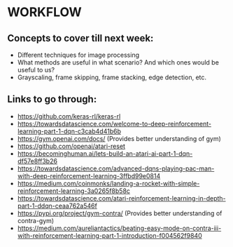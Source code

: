# WORKFLOW

## Concepts to cover till next week:

- Different techniques for image processing
- What methods are useful in what scenario? And which ones would be useful to us?
- Grayscaling, frame skipping, frame stacking, edge detection, etc.

## Links to go through:

- https://github.com/keras-rl/keras-rl
- https://towardsdatascience.com/welcome-to-deep-reinforcement-learning-part-1-dqn-c3cab4d41b6b
- https://gym.openai.com/docs/ (Provides better understanding of gym)
- https://github.com/openai/atari-reset
- https://becominghuman.ai/lets-build-an-atari-ai-part-1-dqn-df57e8ff3b26
- https://towardsdatascience.com/advanced-dqns-playing-pac-man-with-deep-reinforcement-learning-3ffbd99e0814
- https://medium.com/coinmonks/landing-a-rocket-with-simple-reinforcement-learning-3a0265f8b58c
- https://towardsdatascience.com/atari-reinforcement-learning-in-depth-part-1-ddqn-ceaa762a546f
- https://pypi.org/project/gym-contra/ (Provides better understanding of contra-gym)
- https://medium.com/aureliantactics/beating-easy-mode-on-contra-iii-with-reinforcement-learning-part-1-introduction-f004562f9840


